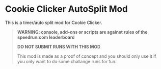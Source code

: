 # Cookie Clicker AutoSplit Mod

This is a timer/auto split mod for Cookie Clicker.

> **WARNING: console, add-ons or scripts are against rules of the speedrun.com leaderboard**
>
> **DO NOT SUBMIT RUNS WITH THIS MOD**
> 
> This mod is made as a proof of concept and you should only use it if you only want to do some challange runs for fun.
